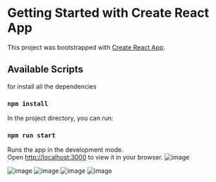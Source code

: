 # Getting Started with Create React App

This project was bootstrapped with [Create React App](https://github.com/facebook/create-react-app).

## Available Scripts
for install all the dependencies
### `npm install`

In the project directory, you can run:

### `npm run start`

Runs the app in the development mode.\
Open [http://localhost:3000](http://localhost:3000) to view it in your browser.
![image](https://user-images.githubusercontent.com/116199827/230737021-f80a2ca4-4105-46c0-aab3-4d9f32576f15.png)

![image](https://user-images.githubusercontent.com/116199827/230737073-33c2974c-cf3c-4b7f-a565-8955b159547d.png)
![image](https://user-images.githubusercontent.com/116199827/230737082-56bff72e-5f26-4fdb-9637-c033f309fea9.png)
![image](https://user-images.githubusercontent.com/116199827/230737090-7abe878a-1410-450d-b5ee-50b9f1835ff9.png)
![image](https://user-images.githubusercontent.com/116199827/230737110-2d1c7dd0-fd47-43e8-abc0-1ae0694c06ba.png)
